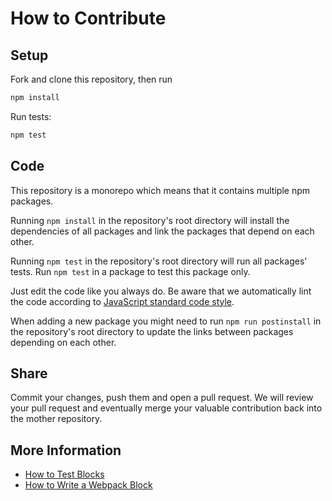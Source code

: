 # How to Contribute

## Setup

Fork and clone this repository, then run

```bash
npm install
```

Run tests:

```bash
npm test
```

## Code

This repository is a monorepo which means that it contains multiple npm packages.

Running `npm install` in the repository's root directory will install the dependencies of all packages and link the packages that depend on each other.

Running `npm test` in the repository's root directory will run all packages' tests. Run `npm test` in a package to test this package only.

Just edit the code like you always do. Be aware that we automatically lint the code according to [JavaScript standard code style](https://github.com/feross/standard).

When adding a new package you might need to run `npm run postinstall` in the repository's root directory to update the links between packages depending on each other.


## Share

Commit your changes, push them and open a pull request. We will review your pull request and eventually merge your valuable contribution back into the mother repository.

## More Information

* [How to Test Blocks](docs/TESTING.md)
* [How to Write a Webpack Block](docs/BLOCK-CREATION.md)
